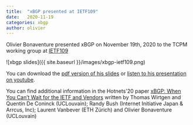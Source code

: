 ```yaml
---
title:  "xBGP presented at IETF109"
date:   2020-11-19
categories: xbgp
author: olivier
---
```



Olivier Bonaventure presented xBGP on November 19th, 2020 to the TCPM working group at [IETF109](https://ietf.org/how/meetings/109/)


![xbgp slides]({{ site.baseurl }}/images/xbgp-ietf109.png)

You can download the [pdf version of his slides](https://datatracker.ietf.org/meeting/109/materials/slides-109-rtgwg-sessb-23-xbgp-00) or [listen to his presentation on youtube](https://youtu.be/aVc5u0_5NYQ?t=2183).

You can find additional information in the Hotnets'20 paper [xBGP: When You Can’t Wait for the IETF and Vendors](https://dl.acm.org/doi/10.1145/3422604.3425952) written by  Thomas Wirtgen and Quentin De Coninck (UCLouvain); Randy Bush (Internet Initiative Japan & Arrcus, Inc); Laurent Vanbever (ETH Zürich) and Olivier Bonaventure (UCLouvain)



